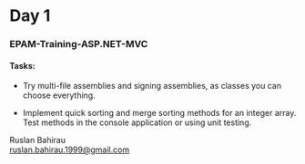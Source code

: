 ﻿# Day 1
### EPAM-Training-ASP.NET-MVC

#### Tasks:

+ Try multi-file assemblies and signing assemblies, as classes you can choose everything.

+ Implement quick sorting and merge sorting methods for an integer array. 
Test methods in the console application or using unit testing.


Ruslan Bahirau  
ruslan.bahirau.1999@gmail.com